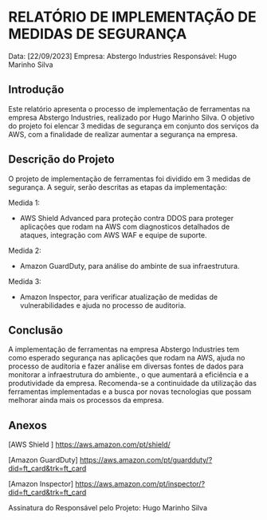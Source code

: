 # RELATÓRIO DE IMPLEMENTAÇÃO DE MEDIDAS DE SEGURANÇA

Data: [22/09/2023]
Empresa: Abstergo Industries 
Responsável: Hugo Marinho Silva

## Introdução
Este relatório apresenta o processo de implementação de ferramentas na empresa Abstergo Industries, realizado por Hugo Marinho Silva. O objetivo do projeto foi elencar 3 medidas de segurança em conjunto dos serviços da AWS, com a finalidade de realizar aumentar a segurança na empresa.

## Descrição do Projeto
O projeto de implementação de ferramentas foi dividido em 3 medidas de segurança. A seguir, serão descritas as etapas da implementação:

Medida 1: 
- AWS Shield Advanced para proteção contra DDOS para proteger aplicações que rodam na AWS com diagnosticos detalhados de ataques, integração com AWS WAF e equipe de suporte.

Medida 2: 
- Amazon GuardDuty, para análise do ambinte de sua infraestrutura.

Medida 3: 
- Amazon Inspector, para verificar atualização de medidas de vulnerabilidades e ajuda no processo de auditoria.


## Conclusão
A implementação de ferramentas na empresa Abstergo Industries  tem como esperado segurança nas aplicações que rodam na AWS, ajuda no processo de auditoria e fazer análise em diversas fontes de dados para monitorar a infraestrutura do ambiente., o que aumentará a eficiência e a produtividade da empresa. Recomenda-se a continuidade da utilização das ferramentas implementadas e a busca por novas tecnologias que possam melhorar ainda mais os processos da empresa.

## Anexos

[AWS Shield ]
https://aws.amazon.com/pt/shield/

[Amazon GuardDuty]
https://aws.amazon.com/pt/guardduty/?did=ft_card&trk=ft_card

[Amazon Inspector]
https://aws.amazon.com/pt/inspector/?did=ft_card&trk=ft_card


Assinatura do Responsável pelo Projeto:
Hugo Marinho Silva
